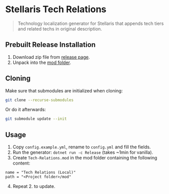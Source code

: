 # Stellaris Tech Relations

> Technology localization generator for Stellaris that appends tech tiers and related techs in original description.

## Prebuilt Release Installation

1. Download zip file from [release page](https://github.com/Clazex/stellaris-tech-relations/releases).
2. Unpack into the [mod folder](https://stellaris.paradoxwikis.com/Modding#Mod_folder_location).

## Cloning

Make sure that submodules are initialized when cloning:

```bash
git clone --recurse-submodules
```

Or do it afterwards:

```bash
git submodule update --init
```

## Usage

1. Copy `config.example.yml`, rename to `config.yml` and fill the fields.
2. Run the generator: `dotnet run -c Release` (takes ~1min for vanilla).
3. Create `Tech-Relations.mod` in the mod folder containing the following content:

```
name = "Tech Relations (Local)"
path = "<Project folder>/mod"
```

4. Repeat 2. to update.
